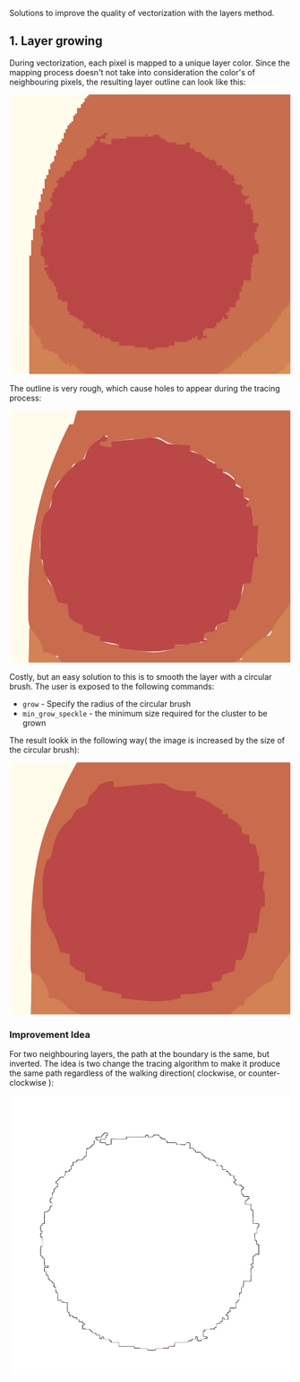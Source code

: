 Solutions to improve the quality of vectorization with the layers method.
## 1. Layer growing
During vectorization, each pixel is mapped to a unique layer color. Since the mapping process doesn't not take into consideration the color's of neighbouring pixels, the resulting layer outline can look like this:

<p align="center">
<img src="assets/fine_tuning/grow_problem.jpg" width="500px">
</p>

The outline is very rough, which cause holes to appear during the tracing process:

<p align="center">
<img src="assets/fine_tuning/grow_problem2.jpg" width="500px">
</p>

Costly, but an easy solution to this is to smooth the layer with a circular brush. The user is exposed to the following commands:
- `grow` - Specify the radius of the circular brush
- `min_grow_speckle` - the minimum size required for the cluster to be grown

The result lookk in the following way( the image is increased by the size of the circular brush):

<p align="center">
<img src="assets/fine_tuning/grow_solution.jpg" width="500px">
</p>

### Improvement Idea
For two neighbouring layers, the path at the boundary is the same, but inverted. The idea is two change the tracing algorithm to make it produce the same path regardless of the walking direction( clockwise, or counter-clockwise ):

<p align="center">
<img src="assets/fine_tuning/outline.jpg" width="500px">
</p>